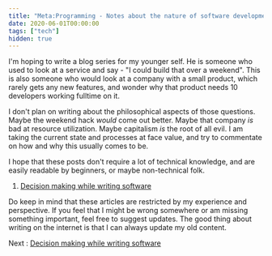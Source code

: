 ```yaml
---
title: "Meta:Programming - Notes about the nature of software development"
date: 2020-06-01T00:00:00
tags: ["tech"]
hidden: true
---
```


I'm hoping to write a blog series for my younger self. He is someone who used to look at a service and say - "I could build that over a weekend". This is also someone who would look at a company with a small product, which rarely gets any new features, and wonder why that product needs 10 developers working fulltime on it.

I don't plan on writing about the philosophical aspects of those questions. Maybe the weekend hack _would_ come out better. Maybe that company _is_ bad at resource utilization. Maybe capitalism _is_ the root of all evil. I am taking the current state and processes at face value, and try to commentate on how and why this usually comes to be.

I hope that these posts don't require a lot of technical knowledge, and are easily readable by beginners, or maybe non-technical folk.

1. [Decision making while writing software][1]

Do keep in mind that these articles are restricted by my experience and perspective. If you feel that I might be wrong somewhere or am missing something important, feel free to suggest updates. The good thing about writing on the internet is that I can always update my old content.

Next : [Decision making while writing software][1]

[1]: /2020/06/01/meta-programming-1-making-decisions/
<!--more-->